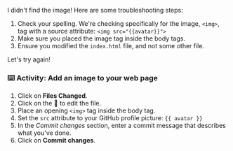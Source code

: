 I didn't find the image! Here are some troubleshooting steps:

1. Check your spelling. We're checking specifically for the image, `<img>`, tag with a source attribute: `<img src="{{avatar}}">`
3. Make sure you placed the image tag inside the body tags.
4. Ensure you modified the `index.html` file, and not some other file. 

Let's try again!

### :keyboard: Activity: Add an image to your web page

1. Click on **Files Changed**.
1. Click on the :pencil: to edit the file.
1. Place an opening `<img>` tag inside the body tag.
1. Set the `src` attribute to your GitHub profile picture: `{{ avatar }}`
1. In the _Commit changes_ section, enter a commit message that describes what you've done.
1. Click on **Commit changes**.